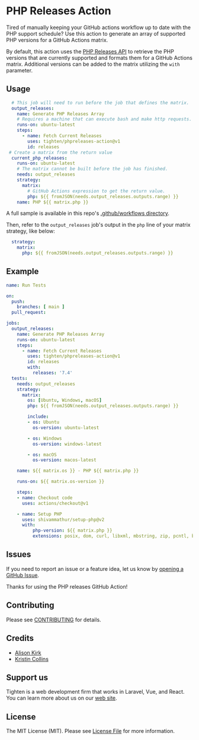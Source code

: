 # PHP Releases Action
Tired of manually keeping your GitHub actions workflow up to date with the PHP support schedule?  Use this action to generate an array of supported PHP versions for a GitHub Actions matrix. 

By default, this action uses the [PHP Releases API](https://phpreleases.com/) to retrieve the  PHP versions that are currently supported and formats them for a GitHub Actions matrix. Additional versions can be added to the matrix utilizing the `with` parameter. 

## Usage
```yaml
  # This job will need to run before the job that defines the matrix.
  output_releases:
    name: Generate PHP Releases Array
    # Requires a machine that can execute bash and make http requests.
    runs-on: ubuntu-latest
    steps:
      - name: Fetch Current Releases
        uses: tighten/phpreleases-action@v1
        id: releases
 # Create a matrix from the return value
  current_php_releases:
    runs-on: ubuntu-latest
    # The matrix cannot be built before the job has finished.
    needs: output_releases
    strategy:
      matrix:
        # GitHub Actions expression to get the return value.
        php: ${{ fromJSON(needs.output_releases.outputs.range) }}
    name: PHP ${{ matrix.php }}
```

A full sample is available in this repo's [.github/workflows directory](https://github.com/tighten/phpreleases-action/blob/main/.github/workflows/main.yml).

Then, refer to the `output_releases` job's output in the `php` line of your matrix strategy, like below:
```yaml
  strategy:
    matrix:
      php: ${{ fromJSON(needs.output_releases.outputs.range) }}
```

## Example
```yaml
name: Run Tests

on:
  push:
    branches: [ main ]
  pull_request:

jobs:
  output_releases:
    name: Generate PHP Releases Array
    runs-on: ubuntu-latest
    steps:
      - name: Fetch Current Releases
        uses: tighten/phpreleases-action@v1
        id: releases
        with:
          releases: '7.4'
  tests:
    needs: output_releases
    strategy:
      matrix:
        os: [Ubuntu, Windows, macOS]
        php: ${{ fromJSON(needs.output_releases.outputs.range) }}

        include:
        - os: Ubuntu
          os-version: ubuntu-latest

        - os: Windows
          os-version: windows-latest

        - os: macOS
          os-version: macos-latest

    name: ${{ matrix.os }} - PHP ${{ matrix.php }}

    runs-on: ${{ matrix.os-version }}

    steps:
    - name: Checkout code
      uses: actions/checkout@v1

    - name: Setup PHP
      uses: shivammathur/setup-php@v2
      with:
          php-version: ${{ matrix.php }}
          extensions: posix, dom, curl, libxml, mbstring, zip, pcntl, bcmath, soap, intl, gd, exif, iconv, imagick
```

## Issues
If you need to report an issue or a feature idea, let us know by [opening a GitHub Issue](https://github.com/tighten/phpreleases-action/issues/new).

Thanks for using the PHP releases GitHub Action!

## Contributing
Please see [CONTRIBUTING](CONTRIBUTING.md) for details.

## Credits
- [Alison Kirk](https://github.com/faxblaster)
- [Kristin Collins](https://github.com/krievley)

## Support us
Tighten is a web development firm that works in Laravel, Vue, and React. You can learn more about us on our [web site](https://tighten.com/).

## License
The MIT License (MIT). Please see [License File](LICENSE.md) for more information.
